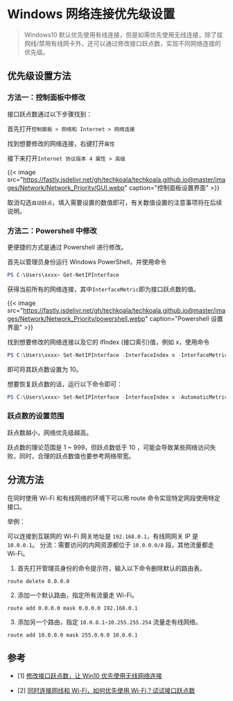 # Windows 网络连接优先级设置


> Windows10 默认优先使用有线连接，但是如需优先使用无线连接，除了拔网线/禁用有线网卡外，还可以通过修改接口跃点数，实现不同网络连接的优先级。

<!--more-->

## 优先级设置方法

### 方法一：控制面板中修改

接口跃点数通过以下步骤找到：

首先打开`控制面板 > 网络和 Internet > 网络连接`

找到想要修改的网络连接，右键打开`属性`

接下来打开`Internet 协议版本 4 属性 > 高级`

{{< image src="https://fastly.jsdelivr.net/gh/techkoala/techkoala.github.io@master/images/Network/Network_Priority/GUI.webp" caption="控制面板设置界面" >}}

取消勾选`自动跃点`，填入需要设置的数值即可，有关数值设置的注意事项将在后续说明。

### 方法二：Powershell 中修改

更便捷的方式是通过 Powershell 进行修改。

首先以管理员身份运行 Windows PowerShell，并使用命令

```powershell
PS C:\Users\xxxx> Get-NetIPInterface
```

获得当前所有的网络连接，其中`InterfaceMetric`即为接口跃点数的值。

{{< image src="https://fastly.jsdelivr.net/gh/techkoala/techkoala.github.io@master/images/Network/Network_Priority/powershell.webp" caption="Powershell 设置界面" >}}

找到想要修改的网络连接以及它的 ifIndex (接口索引)值，例如 x，使用命令

```powershell
PS C:\Users\xxxx> Set-NetIPInterface -InterfaceIndex x -InterfaceMetric 10
```

即可将其跃点数设置为 10。

想要恢复跃点数的话，运行以下命令即可：

```powershell
PS C:\Users\xxxx> Set-NetIPInterface -InterfaceIndex x -AutomaticMetric enabled
```

### 跃点数的设置范围

跃点数越小，网络优先级越高。

跃点数的理论范围是 1 ~ 999，但跃点数低于 10 ，可能会导致某些网络访问失败，同时，合理的跃点数值也要参考网络带宽。

## 分流方法

在同时使用 Wi-Fi 和有线网络的环境下可以用 route 命令实现特定网段使用特定接口。

举例：

可以连接到互联网的 Wi-Fi 网关地址是 `192.168.0.1`，有线网网关 IP 是 `10.0.0.1`。
分流：需要访问的内网资源都位于 `10.0.0.0/8` 段，其他流量都走 Wi-Fi。

1. 首先打开管理员身份的命令提示符，输入以下命令删除默认的路由表。

```
route delete 0.0.0.0
```

2. 添加一个默认路由，指定所有流量走 Wi-Fi。

```
route add 0.0.0.0 mask 0.0.0.0 192.168.0.1
```

3. 添加另一个路由，指定 `10.0.0.1~10.255.255.254` 流量走有线网络。

```
route add 10.0.0.0 mask 255.0.0.0 10.0.0.1
```

## 参考

- [1] [修改接口跃点数，让 Win10 优先使用无线网络连接](https://windows10.pro/set-netipinterface-interfaceindex-interfacemetric/)

- [2] [同时连接网线和 Wi-Fi，如何优先使用 Wi-Fi？试试接口跃点数](https://www.appinn.com/wi-fi-or-lan/)

